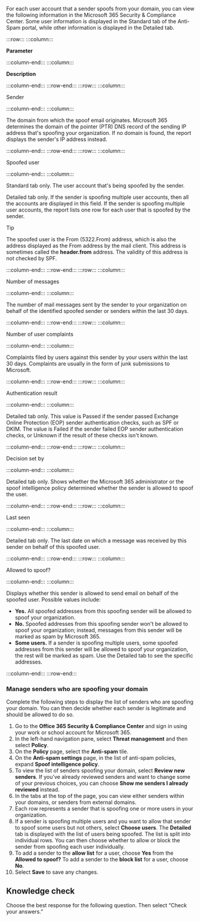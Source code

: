 For each user account that a sender spoofs from your domain, you can view the following information in the Microsoft 365 Security &amp; Compliance Center. Some user information is displayed in the Standard tab of the Anti-Spam portal, while other information is displayed in the Detailed tab.

:::row:::
  :::column:::
    

**Parameter**


  :::column-end:::
  :::column:::
    

**Description**


  :::column-end:::
:::row-end:::
:::row:::
  :::column:::
    

Sender


  :::column-end:::
  :::column:::
    

The domain from which the spoof email originates. Microsoft 365 determines the domain of the pointer (PTR) DNS record of the sending IP address that's spoofing your organization. If no domain is found, the report displays the sender's IP address instead.


  :::column-end:::
:::row-end:::
:::row:::
  :::column:::
    

Spoofed user


  :::column-end:::
  :::column:::
    

Standard tab only. The user account that's being spoofed by the sender.

Detailed tab only. If the sender is spoofing multiple user accounts, then all the accounts are displayed in this field. If the sender is spoofing multiple user accounts, the report lists one row for each user that is spoofed by the sender.


> [!TIP]
> The spoofed user is the From (5322.From) address, which is also the address displayed as the From address by the mail client. This address is sometimes called the **header.from** address. The validity of this address is not checked by SPF.


  :::column-end:::
:::row-end:::
:::row:::
  :::column:::
    

Number of messages


  :::column-end:::
  :::column:::
    

The number of mail messages sent by the sender to your organization on behalf of the identified spoofed sender or senders within the last 30 days.


  :::column-end:::
:::row-end:::
:::row:::
  :::column:::
    

Number of user complaints


  :::column-end:::
  :::column:::
    

Complaints filed by users against this sender by your users within the last 30 days. Complaints are usually in the form of junk submissions to Microsoft.


  :::column-end:::
:::row-end:::
:::row:::
  :::column:::
    

Authentication result


  :::column-end:::
  :::column:::
    

Detailed tab only. This value is Passed if the sender passed Exchange Online Protection (EOP) sender authentication checks, such as SPF or DKIM. The value is Failed if the sender failed EOP sender authentication checks, or Unknown if the result of these checks isn't known.


  :::column-end:::
:::row-end:::
:::row:::
  :::column:::
    

Decision set by


  :::column-end:::
  :::column:::
    

Detailed tab only. Shows whether the Microsoft 365 administrator or the spoof intelligence policy determined whether the sender is allowed to spoof the user.


  :::column-end:::
:::row-end:::
:::row:::
  :::column:::
    

Last seen


  :::column-end:::
  :::column:::
    

Detailed tab only. The last date on which a message was received by this sender on behalf of this spoofed user.


  :::column-end:::
:::row-end:::
:::row:::
  :::column:::
    

Allowed to spoof?


  :::column-end:::
  :::column:::
    

Displays whether this sender is allowed to send email on behalf of the spoofed user. Possible values include:

 -  **Yes.** All spoofed addresses from this spoofing sender will be allowed to spoof your organization.
 -  **No.** Spoofed addresses from this spoofing sender won't be allowed to spoof your organization; instead, messages from this sender will be marked as spam by Microsoft 365.
 -  **Some users.** If a sender is spoofing multiple users, some spoofed addresses from this sender will be allowed to spoof your organization, the rest will be marked as spam. Use the Detailed tab to see the specific addresses.


  :::column-end:::
:::row-end:::


### Manage senders who are spoofing your domain

Complete the following steps to display the list of senders who are spoofing your domain. You can then decide whether each sender is legitimate and should be allowed to do so.

1.  Go to the **Office 365 Security &amp; Compliance Center** and sign in using your work or school account for Microsoft 365.
2.  In the left-hand navigation pane, select **Threat management** and then select **Policy**.
3.  On the **Policy** page, select the **Anti-spam** tile.
4.  On the **Anti-spam settings** page, in the list of anti-spam policies, expand **Spoof intelligence policy**.
5.  To view the list of senders spoofing your domain, select **Review new senders**. If you've already reviewed senders and want to change some of your previous choices, you can choose **Show me senders I already reviewed** instead.
6.  In the tabs at the top of the page, you can view either senders within your domains, or senders from external domains.
7.  Each row represents a sender that is spoofing one or more users in your organization.
8.  If a sender is spoofing multiple users and you want to allow that sender to spoof some users but not others, select **Choose users**. The **Detailed** tab is displayed with the list of users being spoofed. The list is split into individual rows. You can then choose whether to allow or block the sender from spoofing each user individually.
9.  To add a sender to the **allow list** for a user, choose **Yes** from the **Allowed to spoof?** To add a sender to the **block list** for a user, choose **No**.
10. Select **Save** to save any changes.

## Knowledge check

Choose the best response for the following question. Then select “Check your answers.”